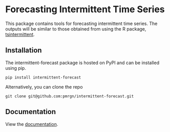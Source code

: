 # Forecasting Intermittent Time Series 

This package contains tools for forecasting intermittent time series. The outputs will be similar to those obtained from using the R package, [tsintermittent](https://cran.r-project.org/web/packages/tsintermittent/index.html). 

## Installation

The intermittent-forecast package is hosted on PyPI and can be installed using pip.

    pip install intermittent-forecast

Alternatively, you can clone the repo

	git clone git@github.com:pmrgn/intermittent-forecast.git

## Documentation

View the [documentation](https://intermittent-forecast.readthedocs.io/en/latest/).

